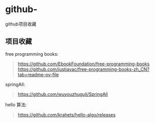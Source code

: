 # github-
github项目收藏

## 项目收藏
free programming books:
> https://github.com/EbookFoundation/free-programming-books
> https://github.com/justjavac/free-programming-books-zh_CN?tab=readme-ov-file

springAll:
> https://github.com/wuyouzhuguli/SpringAll

hello 算法: 
> https://github.com/krahets/hello-algo/releases
